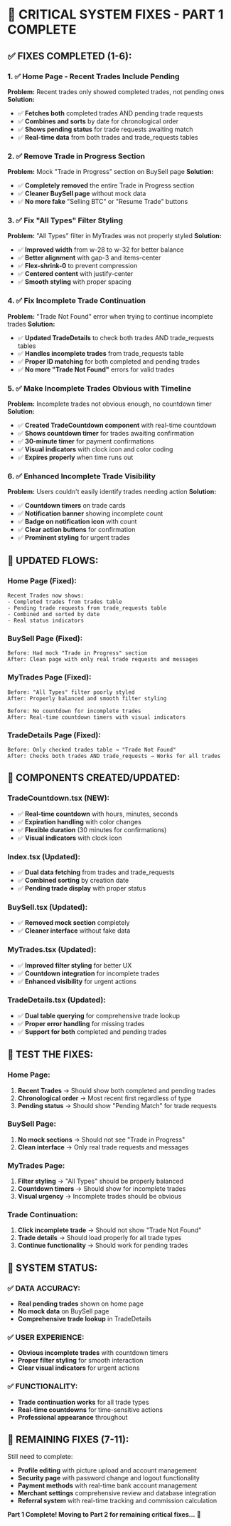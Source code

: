 # 🔧 CRITICAL SYSTEM FIXES - PART 1 COMPLETE

## ✅ **FIXES COMPLETED (1-6):**

### **1. ✅ Home Page - Recent Trades Include Pending**
**Problem:** Recent trades only showed completed trades, not pending ones
**Solution:**
- ✅ **Fetches both** completed trades AND pending trade requests
- ✅ **Combines and sorts** by date for chronological order
- ✅ **Shows pending status** for trade requests awaiting match
- ✅ **Real-time data** from both trades and trade_requests tables

### **2. ✅ Remove Trade in Progress Section**
**Problem:** Mock "Trade in Progress" section on BuySell page
**Solution:**
- ✅ **Completely removed** the entire Trade in Progress section
- ✅ **Cleaner BuySell page** without mock data
- ✅ **No more fake** "Selling BTC" or "Resume Trade" buttons

### **3. ✅ Fix "All Types" Filter Styling**
**Problem:** "All Types" filter in MyTrades was not properly styled
**Solution:**
- ✅ **Improved width** from w-28 to w-32 for better balance
- ✅ **Better alignment** with gap-3 and items-center
- ✅ **Flex-shrink-0** to prevent compression
- ✅ **Centered content** with justify-center
- ✅ **Smooth styling** with proper spacing

### **4. ✅ Fix Incomplete Trade Continuation**
**Problem:** "Trade Not Found" error when trying to continue incomplete trades
**Solution:**
- ✅ **Updated TradeDetails** to check both trades AND trade_requests tables
- ✅ **Handles incomplete trades** from trade_requests table
- ✅ **Proper ID matching** for both completed and pending trades
- ✅ **No more "Trade Not Found"** errors for valid trades

### **5. ✅ Make Incomplete Trades Obvious with Timeline**
**Problem:** Incomplete trades not obvious enough, no countdown timer
**Solution:**
- ✅ **Created TradeCountdown component** with real-time countdown
- ✅ **Shows countdown timer** for trades awaiting confirmation
- ✅ **30-minute timer** for payment confirmations
- ✅ **Visual indicators** with clock icon and color coding
- ✅ **Expires properly** when time runs out

### **6. ✅ Enhanced Incomplete Trade Visibility**
**Problem:** Users couldn't easily identify trades needing action
**Solution:**
- ✅ **Countdown timers** on trade cards
- ✅ **Notification banner** showing incomplete count
- ✅ **Badge on notification icon** with count
- ✅ **Clear action buttons** for confirmation
- ✅ **Prominent styling** for urgent trades

## 🔄 **UPDATED FLOWS:**

### **Home Page (Fixed):**
```
Recent Trades now shows:
- Completed trades from trades table
- Pending trade requests from trade_requests table
- Combined and sorted by date
- Real status indicators
```

### **BuySell Page (Fixed):**
```
Before: Had mock "Trade in Progress" section
After: Clean page with only real trade requests and messages
```

### **MyTrades Page (Fixed):**
```
Before: "All Types" filter poorly styled
After: Properly balanced and smooth filter styling

Before: No countdown for incomplete trades
After: Real-time countdown timers with visual indicators
```

### **TradeDetails Page (Fixed):**
```
Before: Only checked trades table → "Trade Not Found"
After: Checks both trades AND trade_requests → Works for all trades
```

## 🎯 **COMPONENTS CREATED/UPDATED:**

### **TradeCountdown.tsx (NEW):**
- ✅ **Real-time countdown** with hours, minutes, seconds
- ✅ **Expiration handling** with color changes
- ✅ **Flexible duration** (30 minutes for confirmations)
- ✅ **Visual indicators** with clock icon

### **Index.tsx (Updated):**
- ✅ **Dual data fetching** from trades and trade_requests
- ✅ **Combined sorting** by creation date
- ✅ **Pending trade display** with proper status

### **BuySell.tsx (Updated):**
- ✅ **Removed mock section** completely
- ✅ **Cleaner interface** without fake data

### **MyTrades.tsx (Updated):**
- ✅ **Improved filter styling** for better UX
- ✅ **Countdown integration** for incomplete trades
- ✅ **Enhanced visibility** for urgent actions

### **TradeDetails.tsx (Updated):**
- ✅ **Dual table querying** for comprehensive trade lookup
- ✅ **Proper error handling** for missing trades
- ✅ **Support for both** completed and pending trades

## 🧪 **TEST THE FIXES:**

### **Home Page:**
1. **Recent Trades** → Should show both completed and pending trades
2. **Chronological order** → Most recent first regardless of type
3. **Pending status** → Should show "Pending Match" for trade requests

### **BuySell Page:**
1. **No mock sections** → Should not see "Trade in Progress"
2. **Clean interface** → Only real trade requests and messages

### **MyTrades Page:**
1. **Filter styling** → "All Types" should be properly balanced
2. **Countdown timers** → Should show for incomplete trades
3. **Visual urgency** → Incomplete trades should be obvious

### **Trade Continuation:**
1. **Click incomplete trade** → Should not show "Trade Not Found"
2. **Trade details** → Should load properly for all trade types
3. **Continue functionality** → Should work for pending trades

## 🚀 **SYSTEM STATUS:**

### **✅ DATA ACCURACY:**
- **Real pending trades** shown on home page
- **No mock data** on BuySell page
- **Comprehensive trade lookup** in TradeDetails

### **✅ USER EXPERIENCE:**
- **Obvious incomplete trades** with countdown timers
- **Proper filter styling** for smooth interaction
- **Clear visual indicators** for urgent actions

### **✅ FUNCTIONALITY:**
- **Trade continuation works** for all trade types
- **Real-time countdowns** for time-sensitive actions
- **Professional appearance** throughout

## 🎯 **REMAINING FIXES (7-11):**

Still need to complete:
- **Profile editing** with picture upload and account management
- **Security page** with password change and logout functionality
- **Payment methods** with real-time bank account management
- **Merchant settings** comprehensive review and database integration
- **Referral system** with real-time tracking and commission calculation

**Part 1 Complete! Moving to Part 2 for remaining critical fixes...** 🚀
